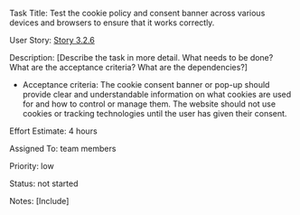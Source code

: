Task Title: Test the cookie policy and consent banner across various devices and browsers to ensure that it works
correctly.

User Story: [Story 3.2.6](../../stories/story_3.2.6.md)

Description: [Describe the task in more detail. What needs to be done? What are the acceptance criteria? What are the dependencies?]
* Acceptance criteria: The cookie consent banner or pop-up should provide clear and understandable information on what cookies are used for and how to control or manage them.
The website should not use cookies or tracking technologies until the user has given their consent.

Effort Estimate: 4 hours

Assigned To: team members

Priority: low

Status: not started

Notes: [Include]